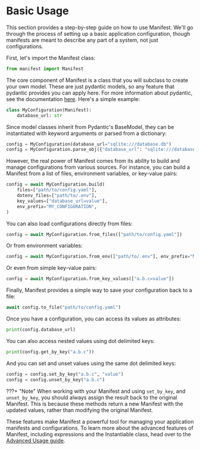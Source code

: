 # Basic Usage

This section provides a step-by-step guide on how to use Manifest. We'll go through the process of setting up a basic application configuration, though manifests are meant to describe any part of a system, not just configurations.

First, let's import the Manifest class:

```python
from manifest import Manifest
```

The core component of Manifest is a class that you will subclass to create your own model. These are just pydantic models, so any feature that pydantic provides you can apply here. For more information about pydantic, see the documentation [here](https://docs.pydantic.dev/latest/). Here's a simple example:

```python
class MyConfiguration(Manifest):
    database_url: str
```

Since model classes inherit from Pydantic's BaseModel, they can be instantiated with keyword arguments or parsed from a dictionary:

```python
config = MyConfiguration(database_url="sqlite:///database.db")
config = MyConfiguration.parse_obj({"database_url": "sqlite:///database.db"})
```

However, the real power of Manifest comes from its ability to build and manage configurations from various sources. For instance, you can build a Manifest from a list of files, environment variables, or key-value pairs:

```python
config = await MyConfiguration.build(
    files=["path/to/config.yaml"],
    dotenv_files=["path/to/.env"],
    key_values=["database_url=value"],
    env_prefix="MY_CONFIGURATION",
)
```

You can also load configurations directly from files:

```python
config = await MyConfiguration.from_files(["path/to/config.yaml"])
```

Or from environment variables:

```python
config = await MyConfiguration.from_env(["path/to/.env"], env_prefix="MY_CONFIGURATION")
```

Or even from simple key-value pairs:

```python
config = await MyConfiguration.from_key_values(["a.b.c=value"])
```

Finally, Manifest provides a simple way to save your configuration back to a file:

```python
await config.to_file("path/to/config.yaml")
```

Once you have a configuration, you can access its values as attributes:

```python
print(config.database_url)
```

You can also access nested values using dot delimited keys:

```python
print(config.get_by_key("a.b.c"))
```

And you can set and unset values using the same dot delimited keys:  

```python
config = config.set_by_key("a.b.c", "value")
config = config.unset_by_key("a.b.c")
```

???+ "Note"
    When working with your Manifest and using `set_by_key`, and `unset_by_key`, you should always assign the result back to the original Manifest. This is because these methods return a new Manifest with the updated values, rather than modifying the original Manifest.

These features make Manifest a powerful tool for managing your application manifests and configurations. To learn more about the advanced features of Manifest, including expressions and the Instantiable class, head over to the [Advanced Usage guide](advanced_usage/index.md).
